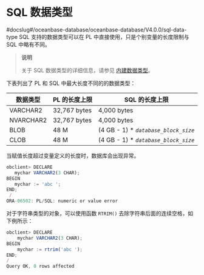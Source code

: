 SQL 数据类型 
=============================
#docslug#/oceanbase-database/oceanbase-database/V4.0.0/sql-data-type
SQL 支持的数据类型可以在 PL 中直接使用，只是个别变量的长度限制与 SQL 中略有不同。
>**说明**
>
>关于 SQL 数据类型的详细信息，请参见 [内建数据类型](../../6.sql-syntax/3.common-tenant-oracle-mode/3.basic-elements-1/1.built-in-data-types/1.overview-of-built-in-data-types.md)。

下表列出了 PL 和 SQL 中最大长度不同的的数据类型：


| **数据类型**  | **PL 的长度上限** |                     **SQL 的长度上限**                      |
|-----------|--------------|--------------------------------------------------------|
| VARCHAR2  | 32,767 bytes | 4,000 bytes                                            |
| NVARCHAR2 | 32,767 bytes | 4,000 bytes                                            |
| BLOB      | 48 M         | (4 GB - 1) \*  *`database_block_size`* |
| CLOB      | 48 M         | (4 GB - 1) \*  *`database_block_size`* |



当赋值长度超过变量定义的长度时，数据库会出现异常。

```javascript
obclient> DECLARE
   mychar VARCHAR2(3 CHAR);
BEGIN
   mychar := 'abc ';
END;
 /
ORA-06502: PL/SQL: numeric or value error
```



对于字符串类型的对象，可以使用函数 `RTRIM()` 去除字符串后面的连续空格，如下例所示：

```javascript
obclient> DECLARE
    mychar VARCHAR2(3 CHAR);
BEGIN
    mychar := rtrim('abc ');
END;
/
Query OK, 0 rows affected 
```


